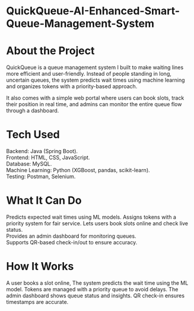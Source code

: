 # QuickQueue-AI-Enhanced-Smart-Queue-Management-System

# About the Project
QuickQueue is a queue management system I built to make waiting lines more efficient and user-friendly. Instead of people standing in long, uncertain queues, the system predicts wait times using machine learning and organizes tokens with a priority-based approach.

It also comes with a simple web portal where users can book slots, track their position in real time, and admins can monitor the entire queue flow through a dashboard.

# Tech Used
Backend: Java (Spring Boot).  
Frontend: HTML, CSS, JavaScript.  
Database: MySQL.  
Machine Learning: Python (XGBoost, pandas, scikit-learn).    
Testing: Postman, Selenium.

# What It Can Do
Predicts expected wait times using ML models.
Assigns tokens with a priority system for fair service. 
Lets users book slots online and check live status.  
Provides an admin dashboard for monitoring queues.  
Supports QR-based check-in/out to ensure accuracy.

# How It Works
A user books a slot online, 
The system predicts the wait time using the ML model.
Tokens are managed with a priority queue to avoid delays.
The admin dashboard shows queue status and insights.
QR check-in ensures timestamps are accurate.
